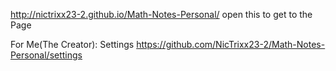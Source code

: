 http://nictrixx23-2.github.io/Math-Notes-Personal/ open this to get to the Page

For Me(The Creator): Settings https://github.com/NicTrixx23-2/Math-Notes-Personal/settings
